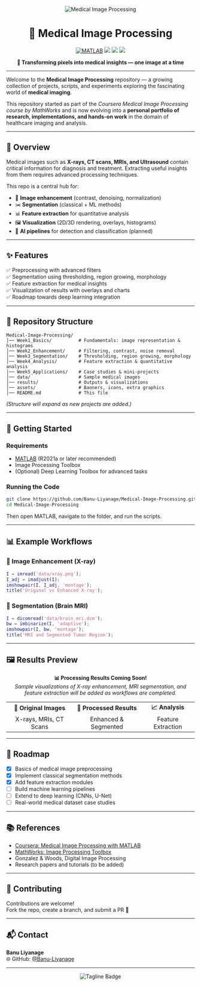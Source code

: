 <p align="center">
  <img src="https://img.shields.io/badge/Medical%20Image%20Processing-MATLAB-blue?style=for-the-badge&logo=mathworks" alt="Medical Image Processing">
</p>

<h1 align="center">🧠 Medical Image Processing</h1>

<p align="center">
  <a href="https://www.mathworks.com/products/matlab.html"><img src="https://img.shields.io/badge/MATLAB-R2023b-orange.svg?style=flat-square&logo=mathworks" alt="MATLAB"></a>
  <img src="https://img.shields.io/badge/Toolbox-Image%20Processing-brightgreen?style=flat-square">
  <img src="https://img.shields.io/badge/Toolbox-Deep%20Learning-yellow?style=flat-square">
  <img src="https://img.shields.io/badge/Stage-Active%20Development-success?style=flat-square">
</p>

<p align="center">
  <strong>🔬 Transforming pixels into medical insights — one image at a time</strong>
</p>

---

Welcome to the **Medical Image Processing** repository — a growing collection of projects, scripts, and experiments exploring the fascinating world of **medical imaging**.  

This repository started as part of the *Coursera Medical Image Processing course by MathWorks* and is now evolving into a **personal portfolio of research, implementations, and hands-on work** in the domain of healthcare imaging and analysis.

---

## 📖 Overview

Medical images such as **X-rays, CT scans, MRIs, and Ultrasound** contain critical information for diagnosis and treatment. Extracting useful insights from them requires advanced processing techniques.  

This repo is a central hub for:  
- 🎨 **Image enhancement** (contrast, denoising, normalization)  
- ✂️ **Segmentation** (classical + ML methods)  
- 📊 **Feature extraction** for quantitative analysis  
- 🖼 **Visualization** (2D/3D rendering, overlays, histograms)  
- 🤖 **AI pipelines** for detection and classification (planned)  

---

## ✨ Features

✅ Preprocessing with advanced filters  
✅ Segmentation using thresholding, region growing, morphology  
✅ Feature extraction for medical insights  
✅ Visualization of results with overlays and charts  
✅ Roadmap towards deep learning integration  

---

## 📂 Repository Structure

```
Medical-Image-Processing/
│── Week1_Basics/          # Fundamentals: image representation & histograms
│── Week2_Enhancement/     # Filtering, contrast, noise removal
│── Week3_Segmentation/    # Thresholding, region growing, morphology
│── Week4_Analysis/        # Feature extraction & quantitative analysis
│── Week5_Applications/    # Case studies & mini-projects
│── data/                  # Sample medical images
│── results/               # Outputs & visualizations
│── assets/                # Banners, icons, extra graphics
│── README.md              # This file
```

*(Structure will expand as new projects are added.)*

---

## 🚀 Getting Started

### Requirements
- [MATLAB](https://www.mathworks.com/products/matlab.html) (R2021a or later recommended)  
- Image Processing Toolbox  
- (Optional) Deep Learning Toolbox for advanced tasks  

### Running the Code
```bash
git clone https://github.com/Banu-Liyanage/Medical-Image-Processing.git
cd Medical-Image-Processing
```
Then open MATLAB, navigate to the folder, and run the scripts.

---

## 📊 Example Workflows

### 🔹 Image Enhancement (X-ray)
```matlab
I = imread('data/xray.png');
I_adj = imadjust(I);
imshowpair(I, I_adj, 'montage');
title('Original vs Enhanced X-ray');
```

### 🔹 Segmentation (Brain MRI)
```matlab
I = dicomread('data/brain_mri.dcm');
bw = imbinarize(I, 'adaptive');
imshowpair(I, bw, 'montage');
title('MRI and Segmented Tumor Region');
```

---

## 🖼 Results Preview

<p align="center">
  <strong>📊 Processing Results Coming Soon!</strong><br>
  <em>Sample visualizations of X-ray enhancement, MRI segmentation, and feature extraction will be added as workflows are completed.</em>
</p>

<table align="center">
<tr>
<td align="center"><strong>🏥 Original Images</strong></td>
<td align="center"><strong>🔧 Processed Results</strong></td>
<td align="center"><strong>📈 Analysis</strong></td>
</tr>
<tr>
<td align="center">X-rays, MRIs, CT Scans</td>
<td align="center">Enhanced & Segmented</td>
<td align="center">Feature Extraction</td>
</tr>
</table>

---

## 🎯 Roadmap

- [x] Basics of medical image preprocessing
- [x] Implement classical segmentation methods
- [x] Add feature extraction modules
- [ ] Build machine learning pipelines
- [ ] Extend to deep learning (CNNs, U-Net)
- [ ] Real-world medical dataset case studies

---

## 📚 References

- [Coursera: Medical Image Processing with MATLAB](https://www.coursera.org/)
- [MathWorks: Image Processing Toolbox](https://www.mathworks.com/products/image.html)
- Gonzalez & Woods, Digital Image Processing
- Research papers and tutorials (to be added)

---

## 🤝 Contributing

Contributions are welcome!  
Fork the repo, create a branch, and submit a PR 🚀

---

## 📬 Contact

**Banu Liyanage**  
🌐 GitHub: [@Banu-Liyanage](https://github.com/Banu-Liyanage)

---

<p align="center">
  <img src="https://img.shields.io/badge/Medical%20Imaging-Pixels%20to%20Insights-red?style=for-the-badge&logo=github" alt="Tagline Badge">
</p>
